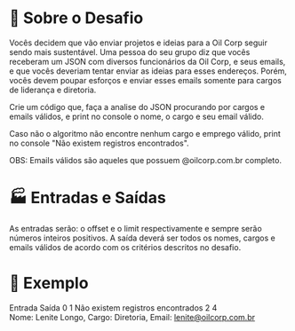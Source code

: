 # 🌱 Sobre o Desafio
Vocês decidem que vão enviar projetos e ideias para a Oil Corp seguir sendo mais sustentável. Uma pessoa do seu grupo diz que vocês receberam um JSON com diversos funcionários da Oil Corp, e seus emails, e que vocês deveriam tentar enviar as ideias para esses endereços. Porém, vocês devem poupar esforços e enviar esses emails somente para cargos de liderança e diretoria.

Crie um código que, faça a analise do JSON procurando por cargos e emails válidos, e print no console o nome, o cargo e seu email válido.

Caso não o algoritmo não encontre nenhum cargo e emprego válido, print no console "Não existem registros encontrados".

OBS: Emails válidos são aqueles que possuem @oilcorp.com.br completo.

# 🏭 Entradas e Saídas 
As entradas serão: o offset e o limit respectivamente e sempre serão números inteiros positivos. A saída deverá ser todos os nomes, cargos e emails válidos de acordo com os critérios descritos no desafio.

# 🌳 Exemplo 

Entrada         	  Saída 
0
1	Não existem registros encontrados
2
4	
Nome: Lenite Longo, Cargo: Diretoria, Email: lenite@oilcorp.com.br
